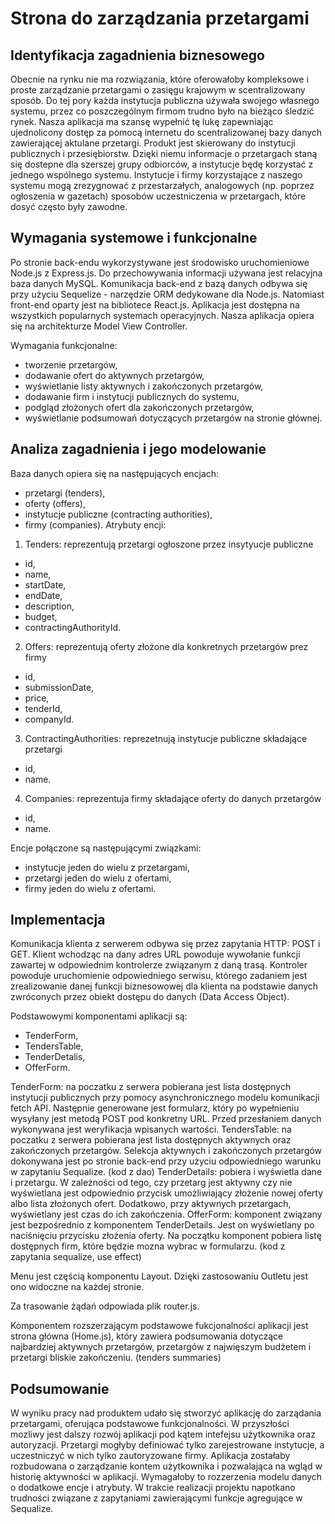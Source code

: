 # Strona do zarządzania przetargami 
## Identyfikacja zagadnienia biznesowego
Obecnie na rynku nie ma rozwiązania, które oferowałoby kompleksowe i proste zarządzanie przetargami o zasięgu krajowym w scentralizowany sposób. Do tej pory każda instytucja publiczna używała swojego własnego systemu, przez co poszczególnym firmom trudno było na bieżąco śledzić rynek. Nasza aplikacja ma szansę wypełnić tę lukę zapewniając ujednolicony dostęp za pomocą internetu do scentralizowanej bazy danych zawierającej aktulane przetargi. Produkt jest skierowany do instytucji publicznych i przesiębiorstw. Dzięki niemu informacje o przetargach staną się dostepne dla szerszej grupy odbiorców, a instytucje będę korzystać z jednego wspólnego systemu. Instytucje i firmy korzystające z naszego systemu mogą zrezygnować z przestarzałych, analogowych (np. poprzez ogłoszenia w gazetach) sposobów uczestniczenia w przetargach, które dosyć często były zawodne. 

## Wymagania systemowe i funkcjonalne
Po stronie back-endu wykorzystywane jest środowisko uruchomieniowe Node.js z Express.js. Do przechowywania informacji używana jest relacyjna baza danych MySQL. Komunikacja back-end z bazą danych odbywa się przy użyciu Sequelize - narzędzie ORM dedykowane dla Node.js. Natomiast front-end oparty jest na bibliotece React.js. 
Aplikacja jest dostępna na wszystkich popularnych systemach operacyjnych.
Nasza aplikacja opiera się na architekturze Model View Controller. 

Wymagania funkcjonalne:
- tworzenie przetargów,
- dodawanie ofert do aktywnych przetargów,
- wyświetlanie listy aktywnych i zakończonych przetargów,
- dodawanie firm i instytucji publicznych do systemu,
- podgląd złożonych ofert dla zakończonych przetargów,
- wyświetlanie podsumowań dotyczących przetargów na stronie głównej.

## Analiza zagadnienia i jego modelowanie
Baza danych opiera się na następujących encjach:
- przetargi (tenders),
- oferty (offers),
- instytucje publiczne (contracting authorities),
- firmy (companies).
Atrybuty encji:
1. Tenders: reprezentują przetargi ogłoszone przez insytyucje publiczne
- id, 
- name,
- startDate,
- endDate,
- description,
- budget,
- contractingAuthorityId.
2. Offers: reprezentują oferty złożone dla konkretnych przetargów prez firmy
- id, 
- submissionDate,
- price,
- tenderId,
- companyId.
3. ContractingAuthorities: reprezetnują instytucje publiczne składające przetargi
- id,
- name.
4. Companies: reprezentuja firmy składające oferty do danych przetargów
- id,
- name.

Encje połączone są następującymi związkami:
- instytucje jeden do wielu z przetargami,
- przetargi jeden do wielu z ofertami,
- firmy jeden do wielu z ofertami.

## Implementacja
Komunikacja klienta z serwerem odbywa się przez zapytania HTTP: POST i GET. Klient wchodząc na dany adres URL powoduje wywołanie funkcji zawartej w odpowiednim kontrolerze związanym z daną trasą. Kontroler powoduje uruchomienie odpowiedniego serwisu, którego zadaniem jest zrealizowanie danej funkcji biznesowowej dla klienta na podstawie danych zwróconych przez obiekt dostępu do danych (Data Access Object).  

Podstawowymi komponentami aplikacji są:
- TenderForm,
- TendersTable,
- TenderDetalis,
- OfferForm.

TenderForm: na poczatku z serwera pobierana jest lista dostępnych instytucji publicznych przy pomocy asynchronicznego modelu komunikacji fetch API. Następnie generowane jest formularz, który po wypełnieniu wysyłany jest metodą POST pod konkretny URL. Przed przesłaniem danych wykonywana jest weryfikacja wpisanych wartości. 
TendersTable: na poczatku z serwera pobierana jest lista dostępnych aktywnych oraz zakończonych przetargów. Selekcja aktywnych i zakończonych przetargów dokonywana jest po stronie back-end przy użyciu odpowiedniego warunku w zapytaniu Sequalize. 
(kod z dao)
TenderDetails: pobiera i wyświetla dane i przetargu. W zależności od tego, czy przetarg jest aktywny czy nie wyświetlana jest odpowiednio przycisk umożliwiający złożenie nowej oferty albo lista złożonych ofert. Dodatkowo, przy aktywnych przetargach, wyświetlany jest czas do ich zakończenia.
OfferForm: komponent związany jest bezpośrednio z komponentem TenderDetails. Jest on wyświetlany po naciśnięciu przycisku złożenia oferty. Na początku komponent pobiera listę dostępnych firm, które będzie mozna wybrac w formularzu.
(kod z zapytania sequalize, use effect) 

Menu jest częścią komponentu Layout. Dzięki zastosowaniu Outletu jest ono widoczne na każdej stronie.

Za trasowanie żądań odpowiada plik router.js.

Komponentem rozszerzającym podstawowe fukcjonalności aplikacji jest strona główna (Home.js), który zawiera podsumowania dotyczące najbardziej aktywnych przetargów, przetargów z najwięszym budżetem i przetargi bliskie zakończeniu. 
(tenders summaries)

## Podsumowanie
W wyniku pracy nad produktem udało się stworzyć aplikację do zarządania przetargami, oferująca podstawowe funkcjonalności. W przyszłości mozliwy jest dalszy rozwój aplikacji pod kątem intefejsu użytkownika oraz autoryzacji. Przetargi mogłyby definiować tylko zarejestrowane instytucje, a uczestniczyć w nich tylko zautoryzowane firmy. Aplikacja zostałaby rozbudowana o zarządzanie kontem użytkownika i pozwalająca na wgląd w historię aktywności w aplikacji. Wymagałoby to rozzerzenia modelu danych o dodatkowe encje i atrybuty.
W trakcie realizacji projektu napotkano trudności związane z zapytaniami zawierającymi funkcje agregujące w Sequalize.



















